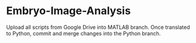 # Embryo-Image-Analysis

Upload all scripts from Google Drive into MATLAB branch.
Once translated to Python, commit and merge changes into the Python branch.

